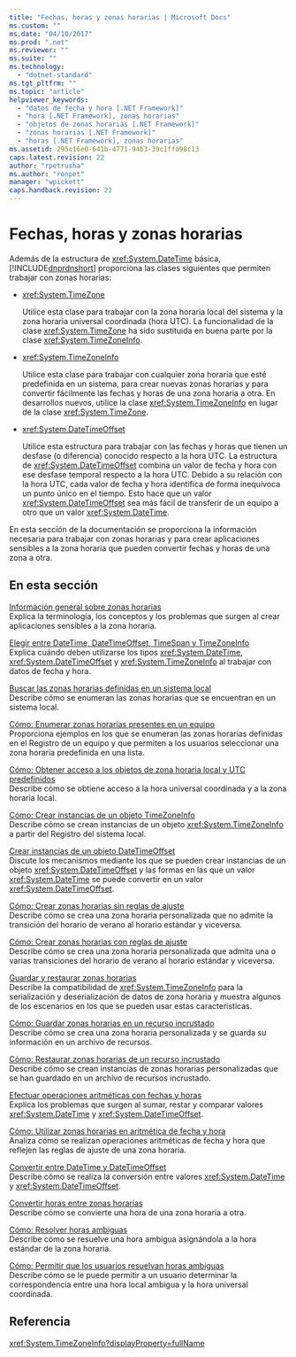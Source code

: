 ```yaml
---
title: "Fechas, horas y zonas horarias | Microsoft Docs"
ms.custom: ""
ms.date: "04/10/2017"
ms.prod: ".net"
ms.reviewer: ""
ms.suite: ""
ms.technology: 
  - "dotnet-standard"
ms.tgt_pltfrm: ""
ms.topic: "article"
helpviewer_keywords: 
  - "datos de fecha y hora [.NET Framework]"
  - "hora [.NET Framework], zonas horarias"
  - "objetos de zonas horarias [.NET Framework]"
  - "zonas horarias [.NET Framework]"
  - "horas [.NET Framework], zonas horarias"
ms.assetid: 295c16e0-641b-4771-94b3-39c1ffa98c13
caps.latest.revision: 22
author: "rpetrusha"
ms.author: "ronpet"
manager: "wpickett"
caps.handback.revision: 22
---
```

# Fechas, horas y zonas horarias
Además de la estructura de <xref:System.DateTime> básica, [!INCLUDE[dnprdnshort](../../../includes/dnprdnshort-md.md)] proporciona las clases siguientes que permiten trabajar con zonas horarias:  
  
-   <xref:System.TimeZone>  
  
     Utilice esta clase para trabajar con la zona horaria local del sistema y la zona horaria universal coordinada \(hora UTC\).  La funcionalidad de la clase <xref:System.TimeZone> ha sido sustituida en buena parte por la clase <xref:System.TimeZoneInfo>.  
  
-   <xref:System.TimeZoneInfo>  
  
     Utilice esta clase para trabajar con cualquier zona horaria que esté predefinida en un sistema, para crear nuevas zonas horarias y para convertir fácilmente las fechas y horas de una zona horaria a otra.  En desarrollos nuevos, utilice la clase <xref:System.TimeZoneInfo> en lugar de la clase <xref:System.TimeZone>.  
  
-   <xref:System.DateTimeOffset>  
  
     Utilice esta estructura para trabajar con las fechas y horas que tienen un desfase \(o diferencia\) conocido respecto a la hora UTC.  La estructura de <xref:System.DateTimeOffset> combina un valor de fecha y hora con ese desfase temporal respecto a la hora UTC.  Debido a su relación con la hora UTC, cada valor de fecha y hora identifica de forma inequívoca un punto único en el tiempo.  Esto hace que un valor <xref:System.DateTimeOffset> sea más fácil de transferir de un equipo a otro que un valor <xref:System.DateTime>.  
  
 En esta sección de la documentación se proporciona la información necesaria para trabajar con zonas horarias y para crear aplicaciones sensibles a la zona horaria que pueden convertir fechas y horas de una zona a otra.  
  
## En esta sección  
 [Información general sobre zonas horarias](../../../docs/standard/datetime/time-zone-overview.md)  
 Explica la terminología, los conceptos y los problemas que surgen al crear aplicaciones sensibles a la zona horaria.  
  
 [Elegir entre DateTime, DateTimeOffset, TimeSpan y TimeZoneInfo](../../../docs/standard/datetime/choosing-between-datetime.md)  
 Explica cuándo deben utilizarse los tipos <xref:System.DateTime>, <xref:System.DateTimeOffset> y <xref:System.TimeZoneInfo> al trabajar con datos de fecha y hora.  
  
 [Buscar las zonas horarias definidas en un sistema local](../../../docs/standard/datetime/finding-the-time-zones-on-local-system.md)  
 Describe cómo se enumeran las zonas horarias que se encuentran en un sistema local.  
  
 [Cómo: Enumerar zonas horarias presentes en un equipo](../../../docs/standard/datetime/enumerate-time-zones.md)  
 Proporciona ejemplos en los que se enumeran las zonas horarias definidas en el Registro de un equipo y que permiten a los usuarios seleccionar una zona horaria predefinida en una lista.  
  
 [Cómo: Obtener acceso a los objetos de zona horaria local y UTC predefinidos](../../../docs/standard/datetime/access-utc-and-local.md)  
 Describe cómo se obtiene acceso a la hora universal coordinada y a la zona horaria local.  
  
 [Cómo: Crear instancias de un objeto TimeZoneInfo](../../../docs/standard/datetime/instantiate-time-zone-info.md)  
 Describe cómo se crean instancias de un objeto <xref:System.TimeZoneInfo> a partir del Registro del sistema local.  
  
 [Crear instancias de un objeto DateTimeOffset](../../../docs/standard/datetime/instantiating-a-datetimeoffset-object.md)  
 Discute los mecanismos mediante los que se pueden crear instancias de un objeto <xref:System.DateTimeOffset> y las formas en las que un valor <xref:System.DateTime> se puede convertir en un valor <xref:System.DateTimeOffset>.  
  
 [Cómo: Crear zonas horarias sin reglas de ajuste](../../../docs/standard/datetime/create-time-zones-without-adjustment-rules.md)  
 Describe cómo se crea una zona horaria personalizada que no admite la transición del horario de verano al horario estándar y viceversa.  
  
 [Cómo: Crear zonas horarias con reglas de ajuste](../../../docs/standard/datetime/create-time-zones-with-adjustment-rules.md)  
 Describe cómo se crea una zona horaria personalizada que admita una o varias transiciones del horario de verano al horario estándar y viceversa.  
  
 [Guardar y restaurar zonas horarias](../../../docs/standard/datetime/saving-and-restoring-time-zones.md)  
 Describe la compatibilidad de <xref:System.TimeZoneInfo> para la serialización y deserialización de datos de zona horaria y muestra algunos de los escenarios en los que se pueden usar estas características.  
  
 [Cómo: Guardar zonas horarias en un recurso incrustado](../../../docs/standard/datetime/save-time-zones-to-an-embedded-resource.md)  
 Describe cómo se crea una zona horaria personalizada y se guarda su información en un archivo de recursos.  
  
 [Cómo: Restaurar zonas horarias de un recurso incrustado](../../../docs/standard/datetime/restore-time-zones-from-an-embedded-resource.md)  
 Describe cómo se crean instancias de zonas horarias personalizadas que se han guardado en un archivo de recursos incrustado.  
  
 [Efectuar operaciones aritméticas con fechas y horas](../../../docs/standard/datetime/performing-arithmetic-operations.md)  
 Explica los problemas que surgen al sumar, restar y comparar valores <xref:System.DateTime> y <xref:System.DateTimeOffset>.  
  
 [Cómo: Utilizar zonas horarias en aritmética de fecha y hora](../../../docs/standard/datetime/use-time-zones-in-arithmetic.md)  
 Analiza cómo se realizan operaciones aritméticas de fecha y hora que reflejen las reglas de ajuste de una zona horaria.  
  
 [Convertir entre DateTime y DateTimeOffset](../../../docs/standard/datetime/converting-between-datetime-and-offset.md)  
 Describe cómo se realiza la conversión entre valores <xref:System.DateTime> y <xref:System.DateTimeOffset>.  
  
 [Convertir horas entre zonas horarias](../../../docs/standard/datetime/converting-between-time-zones.md)  
 Describe cómo se convierte una hora de una zona horaria a otra.  
  
 [Cómo: Resolver horas ambiguas](../../../docs/standard/datetime/resolve-ambiguous-times.md)  
 Describe cómo se resuelve una hora ambigua asignándola a la hora estándar de la zona horaria.  
  
 [Cómo: Permitir que los usuarios resuelvan horas ambiguas](../../../docs/standard/datetime/let-users-resolve-ambiguous-times.md)  
 Describe cómo se le puede permitir a un usuario determinar la correspondencia entre una hora local ambigua y la hora universal coordinada.  
  
## Referencia  
 <xref:System.TimeZoneInfo?displayProperty=fullName>